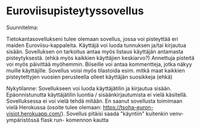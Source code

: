 # Euroviisupisteytyssovellus

Suunnitelma: 
 
Tietokantasovellukseni tulee olemaan sovellus, jossa voi pisteyttää eri maiden Euroviisu-kappaleita.
Käyttäjä voi luoda tunnuksen ja/tai kirjautua sisään.
Sovelluksen on tarkoitus antaa myös listaus käyttäjän antamasta pisteytyksestä. (ehkä myös kaikkien käyttäjien keskiarvo?)
Annettuja pisteitä voi myös päivittää myöhemmin.
Biiseille voi antaa kommentteja, jotka näkyy muille käyttäjille.
Sovellus voisi myös tilastoida esim. mitkä maat kaikkien pisteytettyjen vuosien perusteella olleet käyttäjän suosikkeja (ehkä)

Nykytilanne:
Sovellukseen voi luoda käyttäjätilin ja kirjautua sisään.
Epäonnistunutta käyttäjätilin luontia / sisäänkirjautumista ei vielä käsitellä.
Sovelluksessa ei voi vielä tehdä mitään.
En saanut sovellusta toimimaan vielä Herokussa (osoite tulee olemaan: https://tsoha-euron-visiot.herokuapp.com/).
Sovellus pitäisi saada "käyntiin" kuitenkin venv- ympäristössä flask run- komennon kautta
